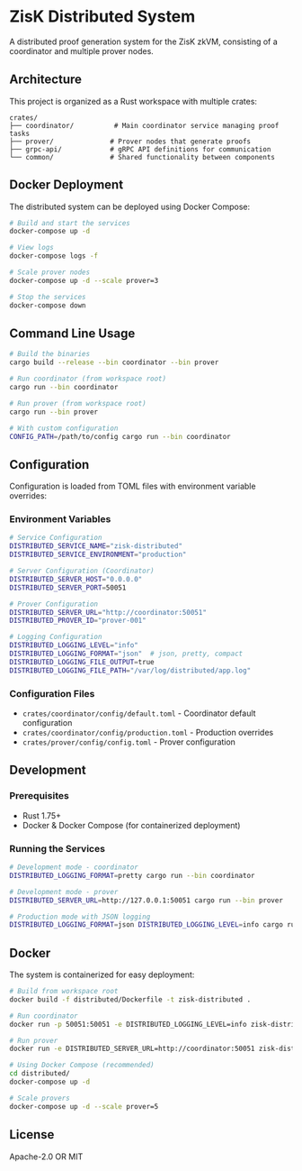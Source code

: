 # ZisK Distributed System

A distributed proof generation system for the ZisK zkVM, consisting of a coordinator and multiple prover nodes.

## Architecture

This project is organized as a Rust workspace with multiple crates:

```
crates/
├── coordinator/          # Main coordinator service managing proof tasks
├── prover/              # Prover nodes that generate proofs
├── grpc-api/            # gRPC API definitions for communication
└── common/              # Shared functionality between components
```

## Docker Deployment

The distributed system can be deployed using Docker Compose:

```bash
# Build and start the services
docker-compose up -d

# View logs
docker-compose logs -f

# Scale prover nodes
docker-compose up -d --scale prover=3

# Stop the services
docker-compose down
```

## Command Line Usage

```bash
# Build the binaries
cargo build --release --bin coordinator --bin prover

# Run coordinator (from workspace root)
cargo run --bin coordinator

# Run prover (from workspace root) 
cargo run --bin prover

# With custom configuration
CONFIG_PATH=/path/to/config cargo run --bin coordinator
```

## Configuration

Configuration is loaded from TOML files with environment variable overrides:

### Environment Variables

```bash
# Service Configuration
DISTRIBUTED_SERVICE_NAME="zisk-distributed"
DISTRIBUTED_SERVICE_ENVIRONMENT="production"

# Server Configuration (Coordinator)
DISTRIBUTED_SERVER_HOST="0.0.0.0"
DISTRIBUTED_SERVER_PORT=50051

# Prover Configuration
DISTRIBUTED_SERVER_URL="http://coordinator:50051"
DISTRIBUTED_PROVER_ID="prover-001"

# Logging Configuration
DISTRIBUTED_LOGGING_LEVEL="info"
DISTRIBUTED_LOGGING_FORMAT="json"  # json, pretty, compact
DISTRIBUTED_LOGGING_FILE_OUTPUT=true
DISTRIBUTED_LOGGING_FILE_PATH="/var/log/distributed/app.log"
```

### Configuration Files

- `crates/coordinator/config/default.toml` - Coordinator default configuration
- `crates/coordinator/config/production.toml` - Production overrides
- `crates/prover/config/config.toml` - Prover configuration

## Development

### Prerequisites

- Rust 1.75+
- Docker & Docker Compose (for containerized deployment)

### Running the Services

```bash
# Development mode - coordinator
DISTRIBUTED_LOGGING_FORMAT=pretty cargo run --bin coordinator

# Development mode - prover
DISTRIBUTED_SERVER_URL=http://127.0.0.1:50051 cargo run --bin prover

# Production mode with JSON logging
DISTRIBUTED_LOGGING_FORMAT=json DISTRIBUTED_LOGGING_LEVEL=info cargo run --bin coordinator --release
```
## Docker

The system is containerized for easy deployment:

```bash
# Build from workspace root
docker build -f distributed/Dockerfile -t zisk-distributed .

# Run coordinator
docker run -p 50051:50051 -e DISTRIBUTED_LOGGING_LEVEL=info zisk-distributed coordinator

# Run prover
docker run -e DISTRIBUTED_SERVER_URL=http://coordinator:50051 zisk-distributed prover

# Using Docker Compose (recommended)
cd distributed/
docker-compose up -d

# Scale provers
docker-compose up -d --scale prover=5
```

## License

Apache-2.0 OR MIT
